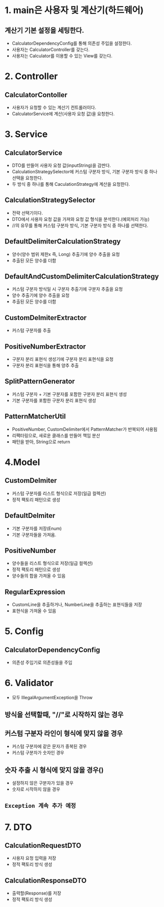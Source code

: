 # 1. main은 사용자 및 계산기(하드웨어)

## 계산기 기본 설정을 세팅한다.

- CalculatorDependencyConfig를 통해 의존성 주입을 설정한다.
- 사용자는 CalculatorController를 갖는다.
- 사용자는 Calculator를 이용할 수 있는 View를 갖는다.

# 2. Controller

## CalculatorContoller

- 사용자가 요청할 수 있는 계산기 컨트롤러이다.
- CalculatorService에 계산(사용자 요청 값)을 요청한다.

# 3. Service

## CalculatorService

- DTO를 만들어 사용자 요청 값(inputString)을 감싼다.
- CalculationStrategySelector에 커스텀 구분자 방식, 기본 구분자 방식 중 하나 선택을 요청한다.
- 두 방식 중 하나를 통해 CaculationStrategy에 계산을 요청한다.

## CalculationStrategySelector

- 전략 선택기이다.
- DTO에서 사용자 요청 값을 가져와 요청 값 형식을 분석한다.(예외처리 가능)
- //의 유무를 통해 커스텀 구분자 방식, 기본 구분자 방식 중 하나를 선택한다.

## DefaultDelimiterCalculationStrategy

- 양수(양수 범위 제한x 즉, Long) 추출기에 양수 추출을 요청
- 추출된 모든 양수를 더함

## DefaultAndCustomDelimiterCalculationStrategy

- 커스텀 구분자 방식일 시 구분자 추출기에 구분자 추출을 요청
- 양수 추출기에 양수 추출을 요청
- 추출된 모든 양수를 더함

## CustomDelmiterExtractor

- 커스텀 구분자를 추출

## PositiveNumberExtractor

- 구분자 분리 표현식 생성기에 구분자 분리 표현식을 요청
- 구분자 분리 표현식을 통해 양추 추출

## SplitPatternGenerator

- 커스텀 구분자 + 기본 구분자를 포함한 구분자 분리 표현식 생성
- 기본 구분자를 포함한 구분자 분리 표현식 생성

## PatternMatcherUtil

- PositiveNumber, CustomDelimiter에서 PatternMatcher가 반복되어 사용됨
- 리팩터링으로, 새로운 클래스를 만들어 책임 분산
- 패턴을 받아, String으로 return

# 4.Model

## CustomDelmiter

- 커스텀 구분자를 리스트 형식으로 저장(일급 컬렉션)
- 정적 팩토리 패턴으로 생성

## DefaultDelmiter

- 기본 구분자를 저장(Enum)
- 기본 구분자들을 가져옴.

## PositiveNumber

- 양수들을 리스트 형식으로 저장(일급 컬렉션)
- 정적 팩토리 패턴으로 생성
- 양수들의 합을 가져올 수 있음

## RegularExpression

- CustomLine을 추출하거나, NumberLine을 추출하는 표현식들을 저장
- 표현식을 가져올 수 있음

# 5. Config

## CalculatorDependencyConfig

- 의존성 주입기로 의존성들을 주입

# 6. Validator

- 모두 IllegalArgumentException을 Throw

## 방식을 선택할때, "//"로 시작하지 않는 경우

## 커스텀 구분자 라인이 형식에 맞지 않을 경우

- 커스텀 구분자에 같은 문자가 중복된 경우
- 커스텀 구분자가 숫자인 경우

## 숫자 추출 시 형식에 맞지 않을 경우()

- 설정하지 않은 구분자가 있을 경우
- 숫자로 시작하지 않을 경우

## `Exception 계속 추가 예정`

# 7. DTO

## CalculationRequestDTO

- 사용자 요청 입력을 저장
- 정적 팩토리 방식 생성

## CalculationResponseDTO

- 출력할(Response)를 저장
- 정적 팩토리 방식 생성